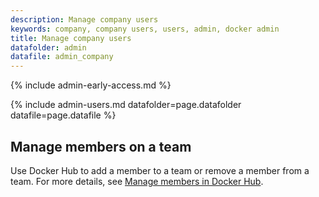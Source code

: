 ```yaml
---
description: Manage company users
keywords: company, company users, users, admin, docker admin
title: Manage company users
datafolder: admin
datafile: admin_company
---
```


{% include admin-early-access.md %}

{% include admin-users.md datafolder=page.datafolder datafile=page.datafile %}

## Manage members on a team

Use Docker Hub to add a member to a team or remove a member from a team. For more details, see [Manage members in Docker Hub](../../docker-hub/members.md).